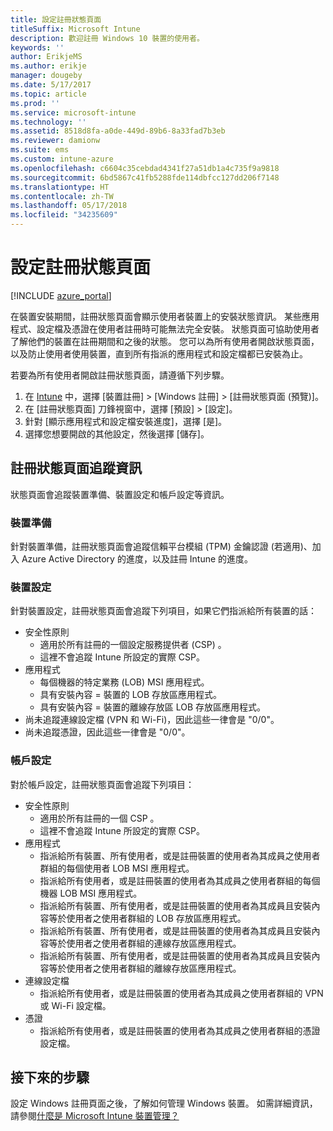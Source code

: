 ```yaml
---
title: 設定註冊狀態頁面
titleSuffix: Microsoft Intune
description: 歡迎註冊 Windows 10 裝置的使用者。
keywords: ''
author: ErikjeMS
ms.author: erikje
manager: dougeby
ms.date: 5/17/2017
ms.topic: article
ms.prod: ''
ms.service: microsoft-intune
ms.technology: ''
ms.assetid: 8518d8fa-a0de-449d-89b6-8a33fad7b3eb
ms.reviewer: damionw
ms.suite: ems
ms.custom: intune-azure
ms.openlocfilehash: c6604c35cebdad4341f27a51db1a4c735f9a9818
ms.sourcegitcommit: 6bd5867c41fb5288fde114dbfcc127dd206f7148
ms.translationtype: HT
ms.contentlocale: zh-TW
ms.lasthandoff: 05/17/2018
ms.locfileid: "34235609"
---
```

# <a name="set-up-an-enrollment-status-page"></a>設定註冊狀態頁面
 
[!INCLUDE [azure_portal](./includes/azure_portal.md)]
 
在裝置安裝期間，註冊狀態頁面會顯示使用者裝置上的安裝狀態資訊。 某些應用程式、設定檔及憑證在使用者註冊時可能無法完全安裝。 狀態頁面可協助使用者了解他們的裝置在註冊期間和之後的狀態。 您可以為所有使用者開啟狀態頁面，以及防止使用者使用裝置，直到所有指派的應用程式和設定檔都已安裝為止。
 
若要為所有使用者開啟註冊狀態頁面，請遵循下列步驟。
 
1.  在 [Intune](https://aka.ms/intuneportal) 中，選擇 [裝置註冊] > [Windows 註冊] > [註冊狀態頁面 (預覽)]。
2.  在 [註冊狀態頁面] 刀鋒視窗中，選擇 [預設] > [設定]。
3.  針對 [顯示應用程式和設定檔安裝進度]，選擇 [是]。
4.  選擇您想要開啟的其他設定，然後選擇 [儲存]。
 
## <a name="enrollment-status-page-tracking-information"></a>註冊狀態頁面追蹤資訊

狀態頁面會追蹤裝置準備、裝置設定和帳戶設定等資訊。

### <a name="device-preparation"></a>裝置準備

針對裝置準備，註冊狀態頁面會追蹤信賴平台模組 (TPM) 金鑰認證 (若適用)、加入 Azure Active Directory 的進度，以及註冊 Intune 的進度。

### <a name="device-setup"></a>裝置設定

針對裝置設定，註冊狀態頁面會追蹤下列項目，如果它們指派給所有裝置的話：
- 安全性原則
    - 適用於所有註冊的一個設定服務提供者 (CSP) 。
    - 這裡不會追蹤 Intune 所設定的實際 CSP。
- 應用程式
    - 每個機器的特定業務 (LOB) MSI 應用程式。
    - 具有安裝內容 = 裝置的 LOB 存放區應用程式。
    - 具有安裝內容 = 裝置的離線存放區 LOB 存放區應用程式。
- 尚未追蹤連線設定檔 (VPN 和 Wi-Fi)，因此這些一律會是 "0/0"。
- 尚未追蹤憑證，因此這些一律會是 "0/0"。

### <a name="account-setup"></a>帳戶設定
對於帳戶設定，註冊狀態頁面會追蹤下列項目：
- 安全性原則
    - 適用於所有註冊的一個 CSP 。
    - 這裡不會追蹤 Intune 所設定的實際 CSP。
- 應用程式
    - 指派給所有裝置、所有使用者，或是註冊裝置的使用者為其成員之使用者群組的每個使用者 LOB MSI 應用程式。
    - 指派給所有使用者，或是註冊裝置的使用者為其成員之使用者群組的每個機器 LOB MSI 應用程式。
    - 指派給所有裝置、所有使用者，或是註冊裝置的使用者為其成員且安裝內容等於使用者之使用者群組的 LOB 存放區應用程式。
    - 指派給所有裝置、所有使用者，或是註冊裝置的使用者為其成員且安裝內容等於使用者之使用者群組的連線存放區應用程式。
    - 指派給所有裝置、所有使用者，或是註冊裝置的使用者為其成員且安裝內容等於使用者之使用者群組的離線存放區應用程式。
- 連線設定檔
    - 指派給所有使用者，或是註冊裝置的使用者為其成員之使用者群組的 VPN 或 Wi-Fi 設定檔。
- 憑證
    - 指派給所有使用者，或是註冊裝置的使用者為其成員之使用者群組的憑證設定檔。

## <a name="next-steps"></a>接下來的步驟
設定 Windows 註冊頁面之後，了解如何管理 Windows 裝置。 如需詳細資訊，請參閱[什麼是 Microsoft Intune 裝置管理？](https://docs.microsoft.com/intune/device-management)